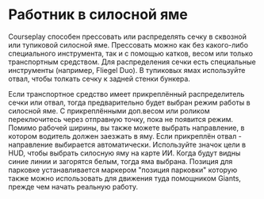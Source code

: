 # Работник в силосной яме


Courseplay способен прессовать или распределять сечку в сквозной или тупиковой силосной яме.
Прессовать можно как без какого-либо специального инструмента, так и с помощью катков, весом или только транспортным средством.
Для распределения сечки есть специальные инструменты (например, Fliegel Duo).
В тупиковых ямах используйте отвал, чтобы толкать сечку к задней стенки бункера.



Если транспортное средство имеет прикреплённый распределитель сечки или отвал, тогда предварительно будет выбран режим работы в силосной яме. 
С прикреплёнными доп.весом или роликом переключитесь через отправную точку, пока не появится режим.
Помимо рабочей ширины, вы также можете выбрать направление, в котором водитель должен заезжать в яму. 
Если прикреплён отвал - направление выбирается автоматически.
Используйте значок цели в HUD, чтобы выбрать силосную яму на карте ИИ. Когда будут видны синие линии и загорятся белым, тогда яма выбрана.
Позиция для парковке устанавливается маркером "позиция парковки" которую также можно использовать для движения туда помощником Giants, 
прежде чем начать реальную работу.


